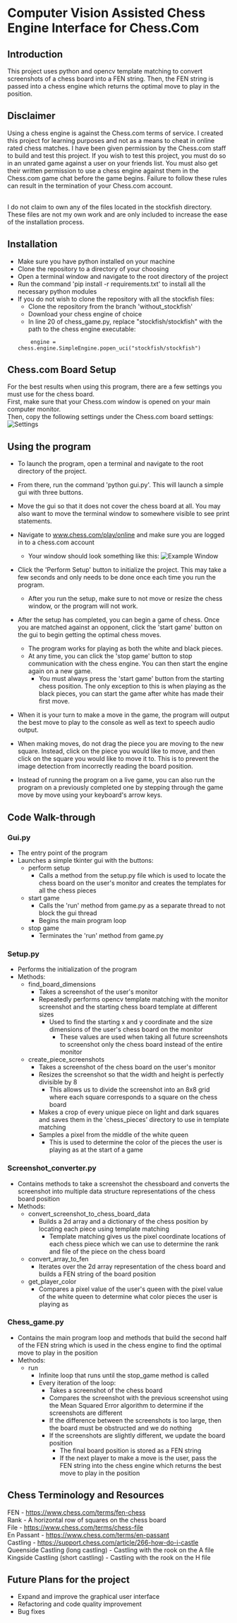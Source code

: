 # Computer Vision Assisted Chess Engine Interface for Chess.Com

## Introduction

This project uses python and opencv template matching to convert screenshots of a chess 
board into a FEN string. Then, the FEN string is passed into a chess engine which returns
the optimal move to play in the position.

## Disclaimer

Using a chess engine is against the Chess.com terms of service. I created this project
for learning purposes and not as a means to cheat in online rated chess matches. 
I have been given permission by the Chess.com staff to build and test this project. 
If you wish to test this project, you must do so in an unrated game against a 
user on your friends list. You must also get their written permission to use a
chess engine against them in the Chess.com game chat before the game begins. 
Failure to follow these rules can result in the termination of your Chess.com account.

<br> I do not claim to own any of the files located in the stockfish directory. These files 
are not my own work and are only included to increase the ease of the installation process.

## Installation
* Make sure you have python installed on your machine
* Clone the repository to a directory of your choosing
* Open a terminal window and navigate to the root directory of the project
* Run the command 'pip install -r requirements.txt' to install all the necessary python modules <br>
* If you do not wish to clone the repository with all the stockfish files:
    * Clone the repository from the branch 'without_stockfish'
    * Download your chess engine of choice
    * In line 20 of chess_game.py, replace "stockfish/stockfish" with the path to the chess engine executable:
  ```
      engine = chess.engine.SimpleEngine.popen_uci("stockfish/stockfish")
    ```

## Chess.com Board Setup
For the best results when using this program, there are a few settings you must use for the chess board. <br>
First, make sure that your Chess.com window is opened on your main computer monitor. <br>
Then, copy the following settings under the Chess.com board settings:
![Settings](starting_templates/settings.PNG)

## Using the program
* To launch the program, open a terminal and navigate to the root directory of 
the project.
*  From there, run the command 'python gui.py'. This will 
launch a simple gui with three buttons. <br>
* Move the gui so that it does not cover the chess board at all. You may also want to move 
the terminal window to somewhere visible to see print statements. <br>
* Navigate to www.chess.com/play/online and make sure you are logged in to a chess.com account
  * Your window should look something like this:
    ![Example Window](starting_templates/example_window.png)

* Click the 'Perform Setup' button to initialize the project.
This may take a few seconds and only needs to be done once each time you run the program.
  * After you run the setup, make sure to not move or resize the chess window, or the program will not work.
* After the setup has completed, you can begin a game of chess. Once you are matched 
against an opponent, click the 'start game' button on the gui to begin getting the optimal chess moves.
  * The program works for playing as both the white and black pieces.
  * At any time, you can click the 'stop game' button to stop communication with the chess engine. 
    You can then start the engine again on a new game.
      * You must always press the 'start game' button from the starting chess position. 
        The only exception to this is when playing as the black pieces, 
        you can start the game after white has made their first move.
* When it is your turn to make a move in the game, the program will output the best move 
  to play to the console as well as text to speech audio output.
* When making moves, do not drag the piece you are moving to the new square. Instead, click 
on the piece you would like to move, and then click on the square you would like to move it to. This is to prevent the 
  image detection from incorrectly reading the board position.
* Instead of running the program on a live game, you can also run the program on a previously completed one
  by stepping through the game move by move using your keyboard's arrow keys.  
  
## Code Walk-through

### Gui.py
 * The entry point of the program
 *  Launches a simple tkinter gui with the buttons: 
      * perform setup
          * Calls a method from the setup.py file which is used to locate the chess board on the user's monitor and creates
            the templates for all the chess pieces
      * start game
          * Calls the 'run' method from game.py as a separate thread to not block the gui thread
          * Begins the main program loop 
      * stop game 
          * Terminates the 'run' method from game.py
  
### Setup.py
* Performs the initialization of the program
* Methods:
    * find_board_dimensions
        * Takes a screenshot of the user's monitor
        * Repeatedly performs opencv template matching with the monitor 
          screenshot and the starting chess board template at different sizes 
            * Used to find the starting x and y coordinate and the size dimensions 
              of the user's chess board on the monitor
                * These values are used when taking all future screenshots to screenshot
                    only the chess board instead of the entire monitor
    * create_piece_screenshots
        * Takes a screenshot of the chess board on the user's monitor
        * Resizes the screenshot so that the width and height is perfectly divisible by 8
            * This allows us to divide the screenshot into an 8x8 grid where each square
                corresponds to a square on the chess board
        * Makes a crop of every unique piece on light and dark squares and saves them in 
          the 'chess_pieces' directory to use in template matching
        * Samples a pixel from the middle of the white queen
            * This is used to determine the color of the pieces the user is playing as at the 
            start of a game

### Screenshot_converter.py
* Contains methods to take a screenshot the chessboard and converts the screenshot into multiple
data structure representations of the chess board position
* Methods:
    * convert_screenshot_to_chess_board_data
        * Builds a 2d array and a dictionary of the chess position by locating each 
          piece using template matching
            * Template matching gives us the pixel coordinate locations of each chess piece 
                which we can use to determine the rank and file of the piece on the chess board
    * convert_array_to_fen
        * Iterates over the 2d array representation of the chess board and builds a
            FEN string of the board position
    * get_player_color
        * Compares a pixel value of the user's queen with the pixel value of the white queen
        to determine what color pieces the user is playing as
          
### Chess_game.py
* Contains the main program loop and methods that build the second half
of the FEN string which is used in the chess engine to find the optimal move to play in the position
 * Methods:
    * run
        * Infinite loop that runs until the stop_game method is called
        * Every iteration of the loop:
            * Takes a screenshot of the chess board
            * Compares the screenshot with the previous screenshot using the Mean Squared Error algorithm
                to determine if the screenshots are different
            * If the difference between the screenshots is too large, then the board
                must be obstructed and we do nothing
            * If the screenshots are slightly different, we update the board position
                * The final board position is stored as a FEN string
                * If the next player to make a move is the user, pass the FEN string into the chess engine which 
                  returns the best move to play in the position

                  
## Chess Terminology and Resources

FEN - https://www.chess.com/terms/fen-chess <br>
Rank - A horizontal row of squares on the chess board <br>
File - https://www.chess.com/terms/chess-file <br>
En Passant - https://www.chess.com/terms/en-passant <br>
Castling - https://support.chess.com/article/266-how-do-i-castle <br>
Queenside Castling (long castling) - Castling with the rook on the A file <br>
Kingside Castling (short castling) - Castling with the rook on the H file


## Future Plans for the project
* Expand and improve the graphical user interface
* Refactoring and code quality improvement  
* Bug fixes